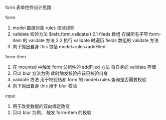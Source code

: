 form 表单控件设计思路

form

1. model 数据对象 rules 校验规则
2. validate 校验方法 $refs.form.validate()
   2.1 fileds 数组 存储所有子项 form-item 的 validate 方法
   2.2 执行 validate 时遍历 fields 数组的 validate 方法
3. 向下抛出自身 this 包括 model+rules+addFiled

form-item

1. 在 mounted 中触发 form 父组件的 addFiled 方法 将自身的 validate 存储
2. 只以 blur 方法为例 此时触发校验应该只校验自身
3. validate 方法 用于校验结和 form 的 model+rules 查询是否需要校验
4. 向下抛出自身 this 用于 blur 校验

input

1. 用于改变数据的双向绑定改变
2. 只以 blur 为例， 触发 form-item 的校验
